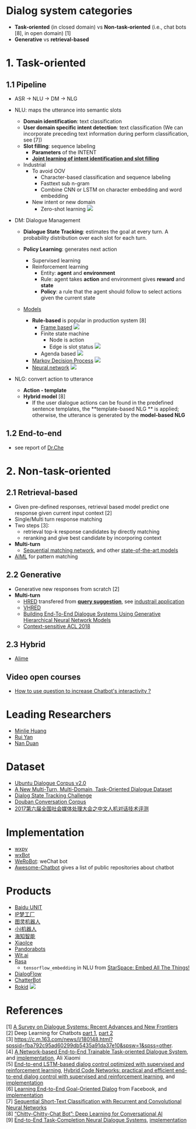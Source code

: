 # Dialog system categories
- **Task-oriented** (in closed domain) vs **Non-task-oriented** (i.e., chat bots [8], in open domain) [1]
- **Generative** vs **retrieval-based**

# 1. Task-oriented
## 1.1 Pipeline
  - ASR -> NLU -> DM -> NLG
  - NLU: maps the utterance into semantic slots
    - **Domain identification**: text classification
    - **User domain specific intent detection**: text classification (We can incorporate preceding text information during perform classification, see [7])
    - **Slot filling**: sequence labeling
        - **Parameters** of the INTENT
        - [**Joint learning of intent identification and slot filling**](https://www.ijcai.org/Proceedings/16/Papers/425.pdf)
    - Industrial
        - To avoid OOV
            - Character-based classification and sequence labeling
            - Fasttext sub n-gram
            - Combine CNN or LSTM on character embedding and word embedding
        - New intent or new domain
            - Zero-shot learning
            ![](https://github.com/gaoisbest/NLP-Projects/blob/master/3_Dialog_system/materials_others/Rokid_new_intent.png)
  - DM: Dialogue Management
    - **Dialogue State Tracking**: estimates the goal at every turn. A probability distribution over each slot for each turn.
        
    - **Policy Learning**: generates next action
        - Supervised learning
        - Reinforcement learning
            - Entity: **agent** and **environment** 
            - Rule: agent takes **action** and environment gives **reward** and **state**
            - **Policy**: a rule that the agent should follow to select actions given the current state
    - [Models](https://www.bilibili.com/video/av30291543?from=search&seid=6125249948345166413)
        - **Rule-based** is popular in production system [8]
            - [Frame based](https://web.stanford.edu/class/cs224s/lectures/224s.17.lec10.pdf)
![](https://github.com/gaoisbest/NLP-Projects/blob/master/3_Dialog_system/materials_others/DM_Frame_based.png)
            - Finite state machine
                - Node is action
                - Edge is slot status
        ![](https://github.com/gaoisbest/NLP-Projects/blob/master/3_Dialog_system/materials_others/DM_Finite_state_machine.png)
            - Agenda based
            ![](https://github.com/gaoisbest/NLP-Projects/blob/master/3_Dialog_system/materials_others/DM_Agenda_based.png)
        - [Markov Decision Process](https://web.stanford.edu/class/cs224s/lectures/224s.17.lec11.pdf)
        ![](https://github.com/gaoisbest/NLP-Projects/blob/master/3_Dialog_system/materials_others/DM_Markov_decision_process.png)
        - [Neural network](https://web.stanford.edu/class/cs224s/lectures/224s.17.lec12.pdf)
        ![](https://github.com/gaoisbest/NLP-Projects/blob/master/3_Dialog_system/materials_others/DM_End_to_end.png)
        
  - NLG: convert action to utterance
      - **Action - template**
      - **Hybrid model** [8]
          - If the user dialogue actions can be found in the predefined sentence templates, the **template-based NLG ** is applied; otherwise, the utterance is generated by the **model-based NLG**
## 1.2 End-to-end
  - see report of [Dr.Che](https://github.com/gaoisbest/NLP-Projects/blob/master/3_Dialog_system/NLPCC2018_Day3_Tencent_workshop_chewangxiang.pdf)

# 2. Non-task-oriented
## 2.1 Retrieval-based 
  - Given pre-defined responses, retrieval based model predict one response given current input context [2]
  - Single/Multi turn response matching
  - Two steps [3]:  
    - retrieval top-k response candidates by directly matching
    - reranking and give best candidate by incorporing context
  - **Multi-turn**
    - [Sequential matching network](https://arxiv.org/abs/1612.01627), and other [state-of-the-art models](https://mp.weixin.qq.com/s/yC8uYwti9Meyt83xkmbmcg)
  - [AIML](https://medium.com/pandorabots-blog/aiml-tutorial-creating-a-context-aware-multi-functional-chatbot-e5e82c027a6a) for pattern matching
  
## 2.2 Generative  
  - Generative new responses from scratch [2]
  - **Multi-turn**
    - [HRED](https://arxiv.org/pdf/1507.02221.pdf) transfered from [**query suggestion**](https://arxiv.org/pdf/1507.02221.pdf), see [industrail application](https://mp.weixin.qq.com/s/6dKticG2I2zqlxnZ3W0ZgQ)
    - [VHRED](https://arxiv.org/abs/1605.06069)
    - [Building End-To-End Dialogue Systems Using Generative Hierarchical Neural Network Models](https://arxiv.org/pdf/1507.04808.pdf)
    - [Context-sensitive ACL 2018](http://aclweb.org/anthology/C18-1206)
  
  
## 2.3 Hybrid 
  - [Alime](http://www.aclweb.org/anthology/P/P17/P17-2079.pdf)
## Video open courses
- [How to use question to increase Chatbot's interactivity ?](https://mp.weixin.qq.com/s/5yEcgzhEVx0mlBFerZNTgQ)


# Leading Researchers
- [Minlie Huang](http://coai.cs.tsinghua.edu.cn/hml/dataset/)
- [Rui Yan](http://www.ruiyan.me/)
- [Nan Duan](https://www.microsoft.com/en-us/research/people/nanduan/)

# Dataset
- [Ubuntu Dialogue Corpus v2.0](https://github.com/rkadlec/ubuntu-ranking-dataset-creator)
- [A New Multi-Turn, Multi-Domain, Task-Oriented Dialogue Dataset](https://nlp.stanford.edu/blog/a-new-multi-turn-multi-domain-task-oriented-dialogue-dataset/)
- [Dialog State Tracking Challenge](https://www.microsoft.com/en-us/research/event/dialog-state-tracking-challenge/)
- [Douban Conversation Corpus](https://github.com/MarkWuNLP/MultiTurnResponseSelection#douban-conversation-corpus)
- [2017第六届全国社会媒体处理大会之中文人机对话技术评测](https://github.com/HITlilingzhi/SMP2017ECDT-DATA)

# Implementation
- [wxpy](https://github.com/youfou/wxpy)
- [wxBot](https://github.com/liuwons/wxBot)
- [WeRoBot](https://github.com/offu/WeRoBot): weChat bot
- [Awesome-Chatbot](https://github.com/fendouai/Awesome-Chatbot) gives a list of public repositories about chatbot

# Products
- [Baidu UNIT](https://ai.baidu.com/unit/home)
- [IP梦工厂](https://ipd.gowild.cn/login)
- [图灵机器人](http://www.turingapi.com/)
- [小i机器人](http://www.xiaoi.com/)
- [海知智能](http://ruyi.ai/)
- [XiaoIce](https://www.msxiaobing.com/)
- [Pandorabots](https://home.pandorabots.com/home.html)
- [Wit.ai](https://wit.ai/)
- [Rasa](https://www.rasa.com/)
    - `tensorflow_embedding` in NLU from [StarSpace: Embed All The Things!](https://github.com/gaoisbest/NLP-Projects/blob/master/3_Dialog_system/materials_others/StarSpace-Embed%20_All_The_Things!.pdf)
- [DialogFlow](https://dialogflow.com/)
- [ChatterBot](https://github.com/gunthercox/ChatterBot)
- [Rokid](https://www.rokid.com/cn/)
![](https://github.com/gaoisbest/NLP-Projects/blob/master/3_Dialog_system/materials_others/Rokid_frame.png)



# References
[1] [A Survey on Dialogue Systems: Recent Advances and New Frontiers](https://arxiv.org/pdf/1711.01731.pdf)  
[2] Deep Learning for Chatbots [part 1](http://www.wildml.com/2016/04/deep-learning-for-chatbots-part-1-introduction/), [part 2](http://www.wildml.com/2016/07/deep-learning-for-chatbots-2-retrieval-based-model-tensorflow/)  
[3] https://c.m.163.com/news/l/180148.html?spssid=fba792c95ad60299db5435a91da37e10&spsw=1&spss=other.  
[4] [A Network-based End-to-End Trainable Task-oriented Dialogue System](http://mi.eng.cam.ac.uk/~sjy/papers/wgmv17.pdf), and [implementation](https://github.com/shawnwun/NNDIAL), Ali Xiaomi  
[5] [End-to-end LSTM-based dialog control optimized with supervised and reinforcement learning](https://arxiv.org/pdf/1606.01269.pdf), [Hybrid Code Networks: practical and efficient end-to-end dialog control with supervised and reinforcement learning](https://arxiv.org/pdf/1702.03274.pdf), and [implementation](https://github.com/voicy-ai/DialogStateTracking)  
[6] [Learning End-to-End Goal-Oriented Dialog](https://arxiv.org/pdf/1605.07683.pdf) from Facebook, and [implementation](https://github.com/vyraun/chatbot-MemN2N-tensorflow)  
[7] [Sequential Short-Text Classification with
Recurrent and Convolutional Neural Networks](https://arxiv.org/pdf/1603.03827.pdf)  
[8] [“Chitty-Chitty-Chat Bot”: Deep Learning for Conversational AI](https://www.ijcai.org/proceedings/2018/0778.pdf)  
[9] [End-to-End Task-Completion Neural Dialogue Systems](http://aclweb.org/anthology/I17-1074), [implementation](https://github.com/MiuLab/TC-Bot)

